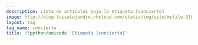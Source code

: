 ```yaml
---
description: Lista de artículos bajo la etiqueta [concierto]
image: http://blog-luisalejandro.rhcloud.com/static/img/site/mstile-310x310.png
layout: tag
tag_name: concierto
title: !!python/unicode 'Etiqueta [concierto]'
---
```

